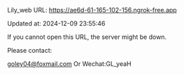 Lily_web URL: https://ae6d-61-165-102-156.ngrok-free.app

Updated at: 2024-12-09 23:55:46

If you cannot open this URL, the server might be down.

Please contact: 

goley04@foxmail.com Or Wechat:GL_yeaH
